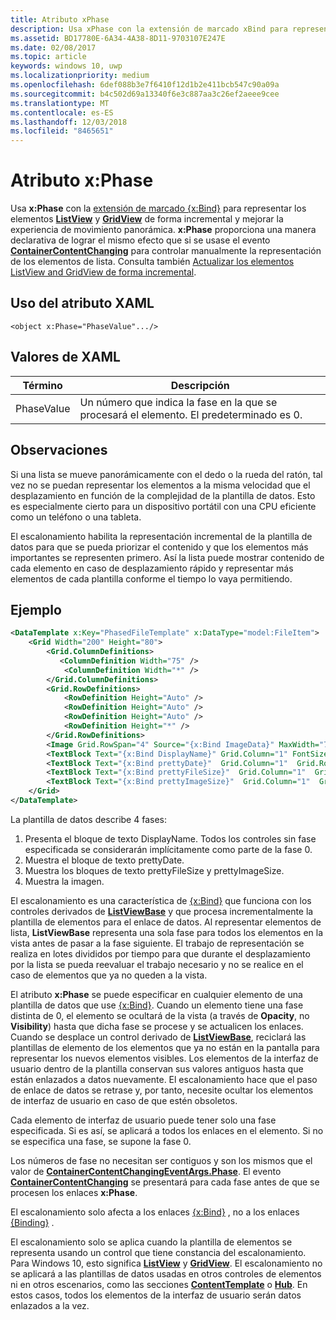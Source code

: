```yaml
---
title: Atributo xPhase
description: Usa xPhase con la extensión de marcado xBind para representar los elementos ListView y GridView de forma incremental y mejorar la experiencia de movimiento panorámica.
ms.assetid: BD17780E-6A34-4A38-8D11-9703107E247E
ms.date: 02/08/2017
ms.topic: article
keywords: windows 10, uwp
ms.localizationpriority: medium
ms.openlocfilehash: 6def088b3e7f6410f12d1b2e411bcb547c90a09a
ms.sourcegitcommit: b4c502d69a13340f6e3c887aa3c26ef2aeee9cee
ms.translationtype: MT
ms.contentlocale: es-ES
ms.lasthandoff: 12/03/2018
ms.locfileid: "8465651"
---
```

# <a name="xphase-attribute"></a>Atributo x:Phase


Usa **x:Phase** con la [extensión de marcado {x:Bind}](x-bind-markup-extension.md) para representar los elementos [**ListView**](https://msdn.microsoft.com/library/windows/apps/br242878) y [**GridView**](https://msdn.microsoft.com/library/windows/apps/br242705) de forma incremental y mejorar la experiencia de movimiento panorámica. **x:Phase** proporciona una manera declarativa de lograr el mismo efecto que si se usase el evento [**ContainerContentChanging**](https://msdn.microsoft.com/library/windows/apps/dn298914) para controlar manualmente la representación de los elementos de lista. Consulta también [Actualizar los elementos ListView and GridView de forma incremental](../debug-test-perf/optimize-gridview-and-listview.md#update-items-incrementally).

## <a name="xaml-attribute-usage"></a>Uso del atributo XAML


``` syntax
<object x:Phase="PhaseValue".../>
```

## <a name="xaml-values"></a>Valores de XAML


| Término | Descripción |
|------|-------------|
| PhaseValue | Un número que indica la fase en la que se procesará el elemento. El predeterminado es 0. | 

## <a name="remarks"></a>Observaciones

Si una lista se mueve panorámicamente con el dedo o la rueda del ratón, tal vez no se puedan representar los elementos a la misma velocidad que el desplazamiento en función de la complejidad de la plantilla de datos. Esto es especialmente cierto para un dispositivo portátil con una CPU eficiente como un teléfono o una tableta.

El escalonamiento habilita la representación incremental de la plantilla de datos para que se pueda priorizar el contenido y que los elementos más importantes se representen primero. Así la lista puede mostrar contenido de cada elemento en caso de desplazamiento rápido y representar más elementos de cada plantilla conforme el tiempo lo vaya permitiendo.

## <a name="example"></a>Ejemplo

```xml
<DataTemplate x:Key="PhasedFileTemplate" x:DataType="model:FileItem">
    <Grid Width="200" Height="80">
        <Grid.ColumnDefinitions>
           <ColumnDefinition Width="75" />
            <ColumnDefinition Width="*" />
        </Grid.ColumnDefinitions>
        <Grid.RowDefinitions>
            <RowDefinition Height="Auto" />
            <RowDefinition Height="Auto" />
            <RowDefinition Height="Auto" />
            <RowDefinition Height="*" />
        </Grid.RowDefinitions>
        <Image Grid.RowSpan="4" Source="{x:Bind ImageData}" MaxWidth="70" MaxHeight="70" x:Phase="3"/>
        <TextBlock Text="{x:Bind DisplayName}" Grid.Column="1" FontSize="12"/>
        <TextBlock Text="{x:Bind prettyDate}"  Grid.Column="1"  Grid.Row="1" FontSize="12" x:Phase="1"/>
        <TextBlock Text="{x:Bind prettyFileSize}"  Grid.Column="1"  Grid.Row="2" FontSize="12" x:Phase="2"/>
        <TextBlock Text="{x:Bind prettyImageSize}"  Grid.Column="1"  Grid.Row="3" FontSize="12" x:Phase="2"/>
    </Grid>
</DataTemplate>
```

La plantilla de datos describe 4 fases:

1.  Presenta el bloque de texto DisplayName. Todos los controles sin fase especificada se considerarán implícitamente como parte de la fase 0.
2.  Muestra el bloque de texto prettyDate.
3.  Muestra los bloques de texto prettyFileSize y prettyImageSize.
4.  Muestra la imagen.

El escalonamiento es una característica de [{x:Bind}](x-bind-markup-extension.md) que funciona con los controles derivados de [**ListViewBase**](https://msdn.microsoft.com/library/windows/apps/br242879) y que procesa incrementalmente la plantilla de elementos para el enlace de datos. Al representar elementos de lista, **ListViewBase** representa una sola fase para todos los elementos en la vista antes de pasar a la fase siguiente. El trabajo de representación se realiza en lotes divididos por tiempo para que durante el desplazamiento por la lista se pueda reevaluar el trabajo necesario y no se realice en el caso de elementos que ya no queden a la vista.

El atributo **x:Phase** se puede especificar en cualquier elemento de una plantilla de datos que use [{x:Bind}](x-bind-markup-extension.md). Cuando un elemento tiene una fase distinta de 0, el elemento se ocultará de la vista (a través de **Opacity**, no **Visibility**) hasta que dicha fase se procese y se actualicen los enlaces. Cuando se desplace un control derivado de [**ListViewBase**](https://msdn.microsoft.com/library/windows/apps/br242879), reciclará las plantillas de elemento de los elementos que ya no están en la pantalla para representar los nuevos elementos visibles. Los elementos de la interfaz de usuario dentro de la plantilla conservan sus valores antiguos hasta que están enlazados a datos nuevamente. El escalonamiento hace que el paso de enlace de datos se retrase y, por tanto, necesite ocultar los elementos de interfaz de usuario en caso de que estén obsoletos.

Cada elemento de interfaz de usuario puede tener solo una fase especificada. Si es así, se aplicará a todos los enlaces en el elemento. Si no se especifica una fase, se supone la fase 0.

Los números de fase no necesitan ser contiguos y son los mismos que el valor de [**ContainerContentChangingEventArgs.Phase**](https://msdn.microsoft.com/library/windows/apps/dn298493). El evento [**ContainerContentChanging**](https://msdn.microsoft.com/library/windows/apps/dn298914) se presentará para cada fase antes de que se procesen los enlaces **x:Phase**.

El escalonamiento solo afecta a los enlaces [{x:Bind}](x-bind-markup-extension.md) , no a los enlaces [{Binding}](binding-markup-extension.md) .

El escalonamiento solo se aplica cuando la plantilla de elementos se representa usando un control que tiene constancia del escalonamiento. Para Windows 10, esto significa [**ListView**](https://msdn.microsoft.com/library/windows/apps/br242878) y [**GridView**](https://msdn.microsoft.com/library/windows/apps/br242705). El escalonamiento no se aplicará a las plantillas de datos usadas en otros controles de elementos ni en otros escenarios, como las secciones [**ContentTemplate**](https://msdn.microsoft.com/library/windows/apps/br209369) o [**Hub**](https://msdn.microsoft.com/library/windows/apps/dn251843). En estos casos, todos los elementos de la interfaz de usuario serán datos enlazados a la vez.

